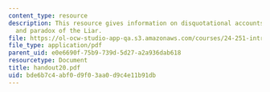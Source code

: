 ```yaml
---
content_type: resource
description: This resource gives information on disquotational accounts of truth,
  and paradox of the Liar.
file: https://ol-ocw-studio-app-qa.s3.amazonaws.com/courses/24-251-introduction-to-philosophy-of-language-spring-2005/bde6b7c4abf0d9f03aa0d9c4e11b91db_handout20.pdf
file_type: application/pdf
parent_uid: e0e6690f-75b9-739d-5d27-a2a936dab618
resourcetype: Document
title: handout20.pdf
uid: bde6b7c4-abf0-d9f0-3aa0-d9c4e11b91db
---
```

